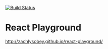 [![Build Status](https://travis-ci.org/zachlysobey/react-playground.svg?branch=master)](https://travis-ci.org/zachlysobey/react-playground)

# React Playground

http://zachlysobey.github.io/react-playground/
